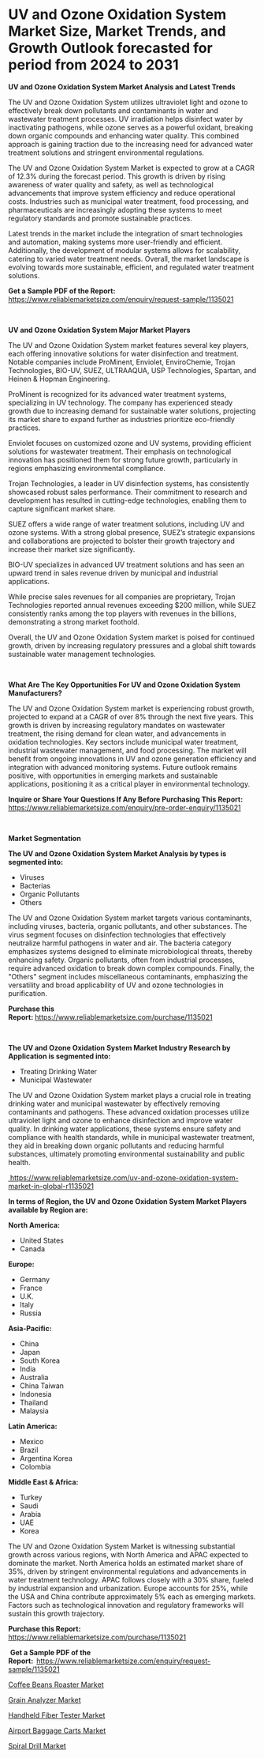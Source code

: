 <p><h1>UV and Ozone Oxidation System Market Size, Market Trends, and Growth Outlook forecasted for period from 2024 to 2031</h1></p><p><strong>UV and Ozone Oxidation System Market Analysis and Latest Trends</strong></p>
<p><p>The UV and Ozone Oxidation System utilizes ultraviolet light and ozone to effectively break down pollutants and contaminants in water and wastewater treatment processes. UV irradiation helps disinfect water by inactivating pathogens, while ozone serves as a powerful oxidant, breaking down organic compounds and enhancing water quality. This combined approach is gaining traction due to the increasing need for advanced water treatment solutions and stringent environmental regulations.</p><p>The UV and Ozone Oxidation System Market is expected to grow at a CAGR of 12.3% during the forecast period. This growth is driven by rising awareness of water quality and safety, as well as technological advancements that improve system efficiency and reduce operational costs. Industries such as municipal water treatment, food processing, and pharmaceuticals are increasingly adopting these systems to meet regulatory standards and promote sustainable practices.</p><p>Latest trends in the market include the integration of smart technologies and automation, making systems more user-friendly and efficient. Additionally, the development of modular systems allows for scalability, catering to varied water treatment needs. Overall, the market landscape is evolving towards more sustainable, efficient, and regulated water treatment solutions.</p></p>
<p><strong>Get a Sample PDF of the Report:&nbsp;</strong> <a href="https://www.reliablemarketsize.com/enquiry/request-sample/1135021?utm_campaign=1949&utm_medium=2&utm_source=Github&utm_content=ia&utm_term=20122024&utm_id=uv-and-ozone-oxidation-system">https://www.reliablemarketsize.com/enquiry/request-sample/1135021</a></p>
<p>&nbsp;</p>
<p><strong>UV and Ozone Oxidation System Major Market Players</strong></p>
<p><p>The UV and Ozone Oxidation System market features several key players, each offering innovative solutions for water disinfection and treatment. Notable companies include ProMinent, Enviolet, EnviroChemie, Trojan Technologies, BIO-UV, SUEZ, ULTRAAQUA, USP Technologies, Spartan, and Heinen & Hopman Engineering.</p><p>ProMinent is recognized for its advanced water treatment systems, specializing in UV technology. The company has experienced steady growth due to increasing demand for sustainable water solutions, projecting its market share to expand further as industries prioritize eco-friendly practices.</p><p>Enviolet focuses on customized ozone and UV systems, providing efficient solutions for wastewater treatment. Their emphasis on technological innovation has positioned them for strong future growth, particularly in regions emphasizing environmental compliance.</p><p>Trojan Technologies, a leader in UV disinfection systems, has consistently showcased robust sales performance. Their commitment to research and development has resulted in cutting-edge technologies, enabling them to capture significant market share.</p><p>SUEZ offers a wide range of water treatment solutions, including UV and ozone systems. With a strong global presence, SUEZ’s strategic expansions and collaborations are projected to bolster their growth trajectory and increase their market size significantly.</p><p>BIO-UV specializes in advanced UV treatment solutions and has seen an upward trend in sales revenue driven by municipal and industrial applications.</p><p>While precise sales revenues for all companies are proprietary, Trojan Technologies reported annual revenues exceeding $200 million, while SUEZ consistently ranks among the top players with revenues in the billions, demonstrating a strong market foothold.</p><p>Overall, the UV and Ozone Oxidation System market is poised for continued growth, driven by increasing regulatory pressures and a global shift towards sustainable water management technologies.</p></p>
<p>&nbsp;</p>
<p><strong>What Are The Key Opportunities For UV and Ozone Oxidation System Manufacturers?</strong></p>
<p><p>The UV and Ozone Oxidation System market is experiencing robust growth, projected to expand at a CAGR of over 8% through the next five years. This growth is driven by increasing regulatory mandates on wastewater treatment, the rising demand for clean water, and advancements in oxidation technologies. Key sectors include municipal water treatment, industrial wastewater management, and food processing. The market will benefit from ongoing innovations in UV and ozone generation efficiency and integration with advanced monitoring systems. Future outlook remains positive, with opportunities in emerging markets and sustainable applications, positioning it as a critical player in environmental technology.</p></p>
<p><strong>Inquire or Share Your Questions If Any Before Purchasing This Report:</strong> <a href="https://www.reliablemarketsize.com/enquiry/pre-order-enquiry/1135021?utm_campaign=1949&utm_medium=2&utm_source=Github&utm_content=ia&utm_term=20122024&utm_id=uv-and-ozone-oxidation-system">https://www.reliablemarketsize.com/enquiry/pre-order-enquiry/1135021</a></p>
<p>&nbsp;</p>
<p><strong>Market Segmentation</strong></p>
<p><strong>The UV and Ozone Oxidation System Market Analysis by types is segmented into:</strong></p>
<p><ul><li>Viruses</li><li>Bacterias</li><li>Organic Pollutants</li><li>Others</li></ul></p>
<p><p>The UV and Ozone Oxidation System market targets various contaminants, including viruses, bacteria, organic pollutants, and other substances. The virus segment focuses on disinfection technologies that effectively neutralize harmful pathogens in water and air. The bacteria category emphasizes systems designed to eliminate microbiological threats, thereby enhancing safety. Organic pollutants, often from industrial processes, require advanced oxidation to break down complex compounds. Finally, the "Others" segment includes miscellaneous contaminants, emphasizing the versatility and broad applicability of UV and ozone technologies in purification.</p></p>
<p><strong>Purchase this Report:&nbsp;</strong><a href="https://www.reliablemarketsize.com/purchase/1135021?utm_campaign=1949&utm_medium=2&utm_source=Github&utm_content=ia&utm_term=20122024&utm_id=uv-and-ozone-oxidation-system">https://www.reliablemarketsize.com/purchase/1135021</a></p>
<p>&nbsp;</p>
<p><strong>The UV and Ozone Oxidation System Market Industry Research by Application is segmented into:</strong></p>
<p><ul><li>Treating Drinking Water</li><li>Municipal Wastewater</li></ul></p>
<p><p>The UV and Ozone Oxidation System market plays a crucial role in treating drinking water and municipal wastewater by effectively removing contaminants and pathogens. These advanced oxidation processes utilize ultraviolet light and ozone to enhance disinfection and improve water quality. In drinking water applications, these systems ensure safety and compliance with health standards, while in municipal wastewater treatment, they aid in breaking down organic pollutants and reducing harmful substances, ultimately promoting environmental sustainability and public health.</p></p>
<p><a href="https://www.reliablemarketsize.com/uv-and-ozone-oxidation-system-market-in-global-r1135021?utm_campaign=1949&utm_medium=2&utm_source=Github&utm_content=ia&utm_term=20122024&utm_id=uv-and-ozone-oxidation-system">&nbsp;https://www.reliablemarketsize.com/uv-and-ozone-oxidation-system-market-in-global-r1135021</a></p>
<p><strong>In terms of Region, the UV and Ozone Oxidation System Market Players available by Region are:</strong></p>
<p>
    <p> <strong> North America: </strong>
        <ul>
            <li>United States</li>
            <li>Canada</li>
        </ul>
        </p> 
    <p> <strong> Europe: </strong>
        <ul>
            <li>Germany</li>
            <li>France</li>
            <li>U.K.</li>
            <li>Italy</li>
            <li>Russia</li>
        </ul>
        </p> 
    <p> <strong> Asia-Pacific: </strong>
        <ul>
            <li>China</li>
            <li>Japan</li>
            <li>South Korea</li>
            <li>India</li>
            <li>Australia</li>
            <li>China Taiwan</li>
            <li>Indonesia</li>
            <li>Thailand</li>
            <li>Malaysia</li>
        </ul>
        </p> 
    <p> <strong> Latin America: </strong>
        <ul>
            <li>Mexico</li>
            <li>Brazil</li>
            <li>Argentina Korea</li>
            <li>Colombia</li>
        </ul>
        </p> 
    <p> <strong> Middle East & Africa: </strong>
        <ul>
            <li>Turkey</li>
            <li>Saudi</li>
            <li>Arabia</li>
            <li>UAE</li>
            <li>Korea</li>
        </ul>
    </p>
    </p>
<p><p>The UV and Ozone Oxidation System Market is witnessing substantial growth across various regions, with North America and APAC expected to dominate the market. North America holds an estimated market share of 35%, driven by stringent environmental regulations and advancements in water treatment technology. APAC follows closely with a 30% share, fueled by industrial expansion and urbanization. Europe accounts for 25%, while the USA and China contribute approximately 5% each as emerging markets. Factors such as technological innovation and regulatory frameworks will sustain this growth trajectory.</p></p>
<p><strong>Purchase this Report: </strong><a href="https://www.reliablemarketsize.com/purchase/1135021?utm_campaign=1949&utm_medium=2&utm_source=Github&utm_content=ia&utm_term=20122024&utm_id=uv-and-ozone-oxidation-system">https://www.reliablemarketsize.com/purchase/1135021</a></p>
<p>&nbsp;<strong>Get a Sample PDF of the Report:&nbsp;&nbsp;</strong><a href="https://www.reliablemarketsize.com/enquiry/request-sample/1135021?utm_campaign=1949&utm_medium=2&utm_source=Github&utm_content=ia&utm_term=20122024&utm_id=uv-and-ozone-oxidation-system">https://www.reliablemarketsize.com/enquiry/request-sample/1135021</a></p>
<p><strong></strong></p>
<p><p><a href="https://www.linkedin.com/pulse/coffee-beans-roaster-market-segmentation-applications-5njqe?utm_campaign=1949&utm_medium=2&utm_source=Github&utm_content=ia&utm_term=20122024&utm_id=uv-and-ozone-oxidation-system">Coffee Beans Roaster Market</a></p><p><a href="https://www.linkedin.com/pulse/grain-analyzer-market-size-share-analysis-growth-trends-1bk1e?utm_campaign=1949&utm_medium=2&utm_source=Github&utm_content=ia&utm_term=20122024&utm_id=uv-and-ozone-oxidation-system">Grain Analyzer Market</a></p><p><a href="https://github.com/ashepherd82/Market-Research-Report-List-6/blob/main/handheld-fiber-tester-market.md?utm_campaign=1949&utm_medium=2&utm_source=Github&utm_content=ia&utm_term=20122024&utm_id=uv-and-ozone-oxidation-system">Handheld Fiber Tester Market</a></p><p><a href="https://www.linkedin.com/pulse/airport-baggage-carts-market-scope-business-update-growth-lggae?utm_campaign=1949&utm_medium=2&utm_source=Github&utm_content=ia&utm_term=20122024&utm_id=uv-and-ozone-oxidation-system">Airport Baggage Carts Market</a></p><p><a href="https://www.linkedin.com/pulse/navigating-spiral-drill-market-size-trends-revenue-growth-745ye?utm_campaign=1949&utm_medium=2&utm_source=Github&utm_content=ia&utm_term=20122024&utm_id=uv-and-ozone-oxidation-system">Spiral Drill Market</a></p></p>